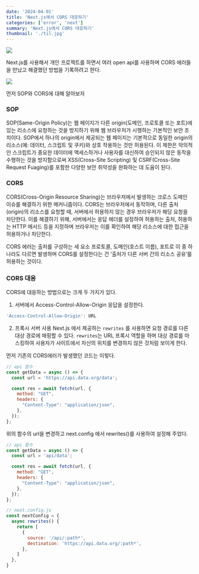 ```yaml
---
date: '2024-04-01'
title: 'Next.js에서 CORS 대응하기'
categories: ['error', 'next']
summary: 'Next.js에서 CORS 대응하기'
thumbnail: './til.jpg'
---
```

![](../static/cors.webp)

Next.js를 사용해서 개인 프로젝트를 하면서 여러 open api를 사용하며 CORS 에러들을 만났고 해결했던 방법을 기록하려고 한다.

![](../static/cors.png)

먼저 SOP와 CORS에 대해 알아보자

### SOP
SOP(Same-Origin Policy)는 웹 페이지가 다른 origin(도메인, 프로토콜 또는 포트)에 있는 리소스에 요청하는 것을 방지하기 위해 웹 브라우저가 시행하는 기본적인 보안 조치이다. SOP에서 하나의 origin에서 제공되는 웹 페이지는 기본적으로 동일한 origin의 리소스(예: 데이터, 스크립트 및 쿠키)와 상호 작용하는 것만 허용된다. 이 제한은 악의적인 스크립트가 중요한 데이터에 액세스하거나 사용자를 대신하여 승인되지 않은 동작을 수행하는 것을 방지함으로써 XSS(Cross-Site Scripting) 및 CSRF(Cross-Site Request Fuaging)를 포함한 다양한 보안 취약성을 완화하는 데 도움이 된다.

### CORS
CORS(Cross-Origin Resource Sharing)는 브라우저에서 발생하는 크로스 도메인 이슈를 해결하기 위한 메커니즘이다. CORS는 브라우저에서 동작하며, 다른 출처(origin)의 리소스를 요청할 때, 서버에서 허용하지 않는 경우 브라우저가 해당 요청을 차단한다. 이를 해결하기 위해, 서버에서는 응답 헤더를 설정하여 허용하는 출처, 허용하는 HTTP 메서드 등을 지정하며 브라우저는 이를 확인하여 해당 리소스에 대한 접근을 허용하거나 차단한다.

CORS 에러는 출처를 구성하는 세 요소 프로토콜, 도메인(호스트 이름), 포트로 이 중 하나라도 다르면 발생하며 CORS를 설정한다는 건 ‘출처가 다른 서버 간의 리소스 공유’를 허용하는 것이다.

### CORS 대응
CORS에 대응하는 방법으로는 크게 두 가지가 있다.

1. 서버에서 Access-Control-Allow-Origin 응답을 설정한다.
```js
'Access-Control-Allow-Origin': URL
```

2. 프록시 서버 사용
Next.js 에서 제공하는 `rewrites` 를 사용하면  요청 경로를 다른 대상 경로에 매핑할 수 있다.
`rewrites`는 URL 프록시 역할을 하며 대상 경로를 마스킹하여 사용자가 사이트에서 자신의 위치를 변경하지 않은 것처럼 보이게 한다.

먼저 기존의 CORS에러가 발생했던 코드는 이렇다.

```js
// api 함수
const getData = async () => {
  const url = 'https://api.data.org/data';

  const res = await fetch(url, {
    method: "GET",
    headers: {
      "Content-Type": "application/json",
    },
  });
};
```

위의 함수의 url을 변경하고 next.config 에서 rewrites()를 사용하여 설정해 주었다.

```js
// api 함수
const getData = async () => {
  const url = 'api/data';

  const res = await fetch(url, {
    method: "GET",
    headers: {
      "Content-Type": "application/json",
    },
  });
};

// next.config.js
const nextConfig = {
  async rewrites() {
    return [
      {
        source: '/api/:path*',
        destination: 'https://api.data.org/:path*',
      },
    ]
  },
}
```
